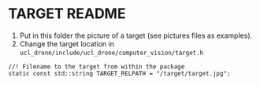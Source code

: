 # TARGET README

1. Put in this folder the picture of a target (see pictures files as examples).
2. Change the target location in `ucl_drone/include/ucl_drone/computer_vision/target.h`


```
//! Filename to the target from within the package
static const std::string TARGET_RELPATH = "/target/target.jpg";
```
